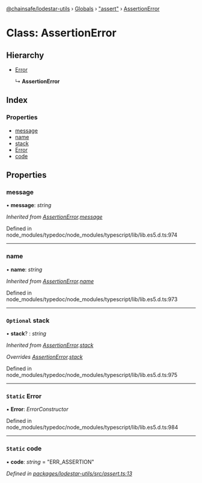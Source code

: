 [@chainsafe/lodestar-utils](../README.md) › [Globals](../globals.md) › ["assert"](../modules/_assert_.md) › [AssertionError](_assert_.assertionerror.md)

# Class: AssertionError

## Hierarchy

* [Error](_assert_.assertionerror.md#static-error)

  ↳ **AssertionError**

## Index

### Properties

* [message](_assert_.assertionerror.md#message)
* [name](_assert_.assertionerror.md#name)
* [stack](_assert_.assertionerror.md#optional-stack)
* [Error](_assert_.assertionerror.md#static-error)
* [code](_assert_.assertionerror.md#static-code)

## Properties

###  message

• **message**: *string*

*Inherited from [AssertionError](_assert_.assertionerror.md).[message](_assert_.assertionerror.md#message)*

Defined in node_modules/typedoc/node_modules/typescript/lib/lib.es5.d.ts:974

___

###  name

• **name**: *string*

*Inherited from [AssertionError](_assert_.assertionerror.md).[name](_assert_.assertionerror.md#name)*

Defined in node_modules/typedoc/node_modules/typescript/lib/lib.es5.d.ts:973

___

### `Optional` stack

• **stack**? : *string*

*Inherited from [AssertionError](_assert_.assertionerror.md).[stack](_assert_.assertionerror.md#optional-stack)*

*Overrides [AssertionError](_assert_.assertionerror.md).[stack](_assert_.assertionerror.md#optional-stack)*

Defined in node_modules/typedoc/node_modules/typescript/lib/lib.es5.d.ts:975

___

### `Static` Error

▪ **Error**: *ErrorConstructor*

Defined in node_modules/typedoc/node_modules/typescript/lib/lib.es5.d.ts:984

___

### `Static` code

▪ **code**: *string* = "ERR_ASSERTION"

*Defined in [packages/lodestar-utils/src/assert.ts:13](https://github.com/ChainSafe/lodestar/blob/08fb27fc7/packages/lodestar-utils/src/assert.ts#L13)*
